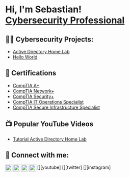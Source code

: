 <h1>Hi, I'm Sebastian! <br><a href="https://www.linkedin.com/in/sebastian-torres-3282a2279">Cybersecurity Professional</a></h1>

<h2>👨‍💻 Cybersecurity Projects:</h2>

  - [Active Directory Home Lab](https://github.com/joshmadakor1/LABURL)
  - [Hello World](https://github.com/joshmadakor1/LABURL)

<h2>📄 Certifications</h2>

- [CompTIA A+](https://www.credly.com/badges/42cce142-69c3-4b95-9787-41d33504f47c/public_url)
- [CompTIA Network+](https://www.credly.com/badges/530e4c3e-6627-400e-8bc9-b329efd26266/public_url)
- [CompTIA Security+](https://www.credly.com/badges/9371ecac-feac-4797-8d45-9ff151a4fb78/public_url)
- [CompTIA IT Operations Specialist](https://www.credly.com/badges/60ea1e71-2330-4395-9c1b-005693c1f5fe/public_url)
- [CompTIA Secure Infrastructure Specialist](https://www.credly.com/badges/ca99382a-91d3-43ee-89c2-e2eb56265124/public_url)
  
<h2>📺 Popular YouTube Videos</h2>

- [Tutorial Active Directory Home Lab](https://www.youtube.com/watch?v=a83ASGn_V_s)


<h2> 🤳 Connect with me:</h2>

[<img align="left" alt="JoshMadakor | YouTube" width="22px" src="https://cdn.jsdelivr.net/npm/simple-icons@v3/icons/youtube.svg" />][youtube]
[<img align="left" alt="JoshMadakor | Twitter" width="22px" src="https://cdn.jsdelivr.net/npm/simple-icons@v3/icons/twitter.svg" />][twitter]
[<img align="left" alt="JoshMadakor | LinkedIn" width="22px" src="https://cdn.jsdelivr.net/npm/simple-icons@v3/icons/linkedin.svg" />][linkedin]
[<img align="left" alt="JoshMadakor | Instagram" width="22px" src="https://cdn.jsdelivr.net/npm/simple-icons@v3/icons/instagram.svg" />][instagram]

[linkedin]: www.linkedin.com/in/sebastian-torres-3282a2279
